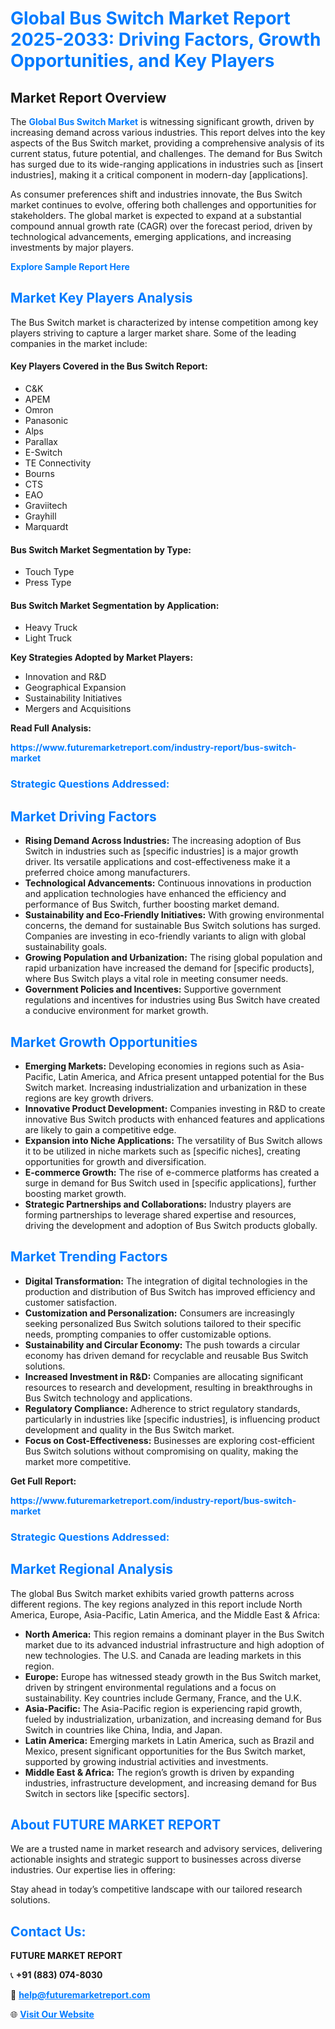 <h1 style="color: #007BFF;">Global Bus Switch Market Report 2025-2033: Driving Factors, Growth Opportunities, and Key Players</h1>

<section id="overview">
<h2>Market Report Overview</h2>
<p>The <a href="https://www.futuremarketreport.com/industry-report/bus-switch-market" style="color: #007BFF; text-decoration: none;"><strong>Global Bus Switch Market</strong></a> is witnessing significant growth, driven by increasing demand across various industries. This report delves into the key aspects of the Bus Switch market, providing a comprehensive analysis of its current status, future potential, and challenges. The demand for Bus Switch has surged due to its wide-ranging applications in industries such as [insert industries], making it a critical component in modern-day [applications].</p>
<p>As consumer preferences shift and industries innovate, the Bus Switch market continues to evolve, offering both challenges and opportunities for stakeholders. The global market is expected to expand at a substantial compound annual growth rate (CAGR) over the forecast period, driven by technological advancements, emerging applications, and increasing investments by major players.</p>
</section>

<section id="overview">
<p><a href="https://www.futuremarketreport.com/request-sample/reportId=36428" style="color: #007BFF; text-decoration: none;"><strong>Explore Sample Report Here</strong></a></p>
</section>

<section id="key-players">
<h2 style="color: #007BFF;">Market Key Players Analysis</h2>
<p>The Bus Switch market is characterized by intense competition among key players striving to capture a larger market share. Some of the leading companies in the market include:</p>
<h4>Key Players Covered in the Bus Switch Report:</h4>
<ul><li>C&amp;K</li><li>APEM</li><li>Omron</li><li>Panasonic</li><li>Alps</li><li>Parallax</li><li>E-Switch</li><li>TE Connectivity</li><li>Bourns</li><li>CTS</li><li>EAO</li><li>Graviitech</li><li>Grayhill</li><li>Marquardt</li></ul>
<h4>Bus Switch Market Segmentation by Type:</h4>
<ul><li>Touch Type</li><li>Press Type</li></ul>

<h4>Bus Switch Market Segmentation by Application:</h4>
<ul><li>Heavy Truck</li><li>Light Truck</li></ul>
<p><strong>Key Strategies Adopted by Market Players:</strong></p>
<ul>
<li>Innovation and R&D</li>
<li>Geographical Expansion</li>
<li>Sustainability Initiatives</li>
<li>Mergers and Acquisitions</li>
</ul>
</section>

<section>
<p><strong>Read Full Analysis: </strong></p><a href="https://www.futuremarketreport.com/industry-report/bus-switch-market" style="color: #007BFF; text-decoration: none;"><strong>https://www.futuremarketreport.com/industry-report/bus-switch-market</strong></a>
<h3 style="color: #007BFF;">Strategic Questions Addressed:</h3>
</section>

<section id="driving-factors">
<h2 style="color: #007BFF;">Market Driving Factors</h2>
<ul>
<li><strong>Rising Demand Across Industries:</strong> The increasing adoption of Bus Switch in industries such as [specific industries] is a major growth driver. Its versatile applications and cost-effectiveness make it a preferred choice among manufacturers.</li>
<li><strong>Technological Advancements:</strong> Continuous innovations in production and application technologies have enhanced the efficiency and performance of Bus Switch, further boosting market demand.</li>
<li><strong>Sustainability and Eco-Friendly Initiatives:</strong> With growing environmental concerns, the demand for sustainable Bus Switch solutions has surged. Companies are investing in eco-friendly variants to align with global sustainability goals.</li>
<li><strong>Growing Population and Urbanization:</strong> The rising global population and rapid urbanization have increased the demand for [specific products], where Bus Switch plays a vital role in meeting consumer needs.</li>
<li><strong>Government Policies and Incentives:</strong> Supportive government regulations and incentives for industries using Bus Switch have created a conducive environment for market growth.</li>
</ul>
</section>

<section id="growth-opportunities">
<h2 style="color: #007BFF;">Market Growth Opportunities</h2>
<ul>
<li><strong>Emerging Markets:</strong> Developing economies in regions such as Asia-Pacific, Latin America, and Africa present untapped potential for the Bus Switch market. Increasing industrialization and urbanization in these regions are key growth drivers.</li>
<li><strong>Innovative Product Development:</strong> Companies investing in R&D to create innovative Bus Switch products with enhanced features and applications are likely to gain a competitive edge.</li>
<li><strong>Expansion into Niche Applications:</strong> The versatility of Bus Switch allows it to be utilized in niche markets such as [specific niches], creating opportunities for growth and diversification.</li>
<li><strong>E-commerce Growth:</strong> The rise of e-commerce platforms has created a surge in demand for Bus Switch used in [specific applications], further boosting market growth.</li>
<li><strong>Strategic Partnerships and Collaborations:</strong> Industry players are forming partnerships to leverage shared expertise and resources, driving the development and adoption of Bus Switch products globally.</li>
</ul>
</section>

<section id="trending-factors">
<h2 style="color: #007BFF;">Market Trending Factors</h2>
<ul>
<li><strong>Digital Transformation:</strong> The integration of digital technologies in the production and distribution of Bus Switch has improved efficiency and customer satisfaction.</li>
<li><strong>Customization and Personalization:</strong> Consumers are increasingly seeking personalized Bus Switch solutions tailored to their specific needs, prompting companies to offer customizable options.</li>
<li><strong>Sustainability and Circular Economy:</strong> The push towards a circular economy has driven demand for recyclable and reusable Bus Switch solutions.</li>
<li><strong>Increased Investment in R&D:</strong> Companies are allocating significant resources to research and development, resulting in breakthroughs in Bus Switch technology and applications.</li>
<li><strong>Regulatory Compliance:</strong> Adherence to strict regulatory standards, particularly in industries like [specific industries], is influencing product development and quality in the Bus Switch market.</li>
<li><strong>Focus on Cost-Effectiveness:</strong> Businesses are exploring cost-efficient Bus Switch solutions without compromising on quality, making the market more competitive.</li>
</ul>
</section>

<section>
<p><strong>Get Full Report: </strong></p><a href="https://www.futuremarketreport.com/industry-report/bus-switch-market" style="color: #007BFF; text-decoration: none;"><strong>https://www.futuremarketreport.com/industry-report/bus-switch-market</strong></a>
<h3 style="color: #007BFF;">Strategic Questions Addressed:</h3>
</section>


<section id="regional-analysis">
<h2 style="color: #007BFF;">Market Regional Analysis</h2>
<p>The global Bus Switch market exhibits varied growth patterns across different regions. The key regions analyzed in this report include North America, Europe, Asia-Pacific, Latin America, and the Middle East & Africa:</p>
<ul>
<li><strong>North America:</strong> This region remains a dominant player in the Bus Switch market due to its advanced industrial infrastructure and high adoption of new technologies. The U.S. and Canada are leading markets in this region.</li>
<li><strong>Europe:</strong> Europe has witnessed steady growth in the Bus Switch market, driven by stringent environmental regulations and a focus on sustainability. Key countries include Germany, France, and the U.K.</li>
<li><strong>Asia-Pacific:</strong> The Asia-Pacific region is experiencing rapid growth, fueled by industrialization, urbanization, and increasing demand for Bus Switch in countries like China, India, and Japan.</li>
<li><strong>Latin America:</strong> Emerging markets in Latin America, such as Brazil and Mexico, present significant opportunities for the Bus Switch market, supported by growing industrial activities and investments.</li>
<li><strong>Middle East & Africa:</strong> The region’s growth is driven by expanding industries, infrastructure development, and increasing demand for Bus Switch in sectors like [specific sectors].</li>
</ul>
</section>

<footer>
<h2 style="color: #007BFF;">About FUTURE MARKET REPORT</h2>
<p>We are a trusted name in market research and advisory services, delivering actionable insights and strategic support to businesses across diverse industries. Our expertise lies in offering:</p>

<p>Stay ahead in today’s competitive landscape with our tailored research solutions.</p>

<h2 style="color: #007BFF;">Contact Us:</h2>
<p><strong>FUTURE MARKET REPORT</strong></p>
<p>📞 <strong>+91 (883) 074-8030</strong></p>
<p>📧 <strong><a href="mailto:help@futuremarketreport.com" style="color: #007BFF;">help@futuremarketreport.com</a></strong></p>
<p>🌐 <strong><a href="https://www.futuremarketreport.com/" style="color: #007BFF;">Visit Our Website</a></strong></p>
</footer>
